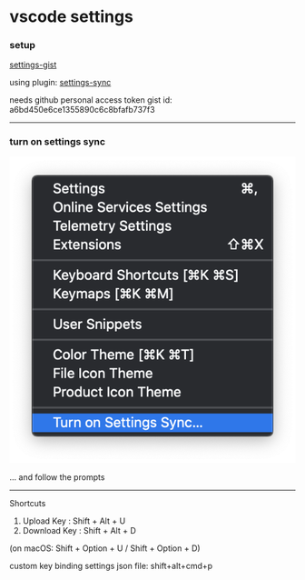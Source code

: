 # vscode settings

### setup

[settings-gist](https://gist.github.com/dfarrel1/a6bd450e6ce1355890c6c8bfafb737f3)

using plugin: [settings-sync](https://marketplace.visualstudio.com/items?itemName=Shan.code-settings-sync)

needs github personal access token
gist id: a6bd450e6ce1355890c6c8bfafb737f3

---------------

### turn on settings sync

![vscode-settings-sync](vscode-settings-sync.png)

... and follow the prompts

---------------

Shortcuts
1. Upload Key : Shift + Alt + U
2. Download Key : Shift + Alt + D

(on macOS: Shift + Option + U / Shift + Option + D)

custom key binding
settings json file: shift+alt+cmd+p
